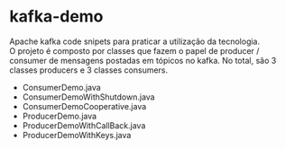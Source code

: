 # kafka-demo
Apache kafka code snipets para praticar a utilização da tecnologia. <BR>
O projeto é composto por classes que fazem o papel de producer / consumer de mensagens postadas em tópicos no kafka. No total, são 3 classes producers e 3 classes consumers.<BR>
- ConsumerDemo.java
- ConsumerDemoWithShutdown.java
- ConsumerDemoCooperative.java
- ProducerDemo.java
- ProducerDemoWithCallBack.java
- ProducerDemoWithKeys.java

